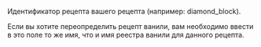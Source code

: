 Идентификатор рецепта вашего рецепта (например: diamond_block). 

Если вы хотите переопределить рецепт ванили,
вам необходимо ввести в это поле то же имя, что и имя реестра ванили для данного рецепта.